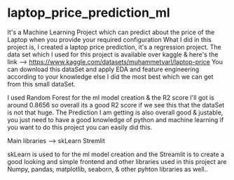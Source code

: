 # laptop_price_prediction_ml
It's a Machine Learning Project which can predict about the price of the Laptop when you provide your required configuration
What I did in this project is, I created a laptop price prediction, it's a regression project.
The data set which I used for this project is available over kaggle 
& here's the link --> https://www.kaggle.com/datasets/muhammetvarl/laptop-price
You can download this dataSet and apply EDA and feature engineering according to your knowledge else I did the most best which we can get from this small dataSet.

I used Random Forest for the ml model creation & the R2 score I'll got is around 0.8656
so overall its a good R2 score if we see this that the dataSet is not that huge.
The Prediction I am getting is also overall good & justable, you just need to have a good knowledge of python and machine learning if you want to do this project
you can easily did this.

Main libraries -->
skLearn 
Stremlit

skLearn is used to for the ml model creation and the Streamlit is to create a good looking and simple frontend
and other libraries used in this project are Numpy, pandas, matplotlib, seaborn, & other pyhton libraries as well..
